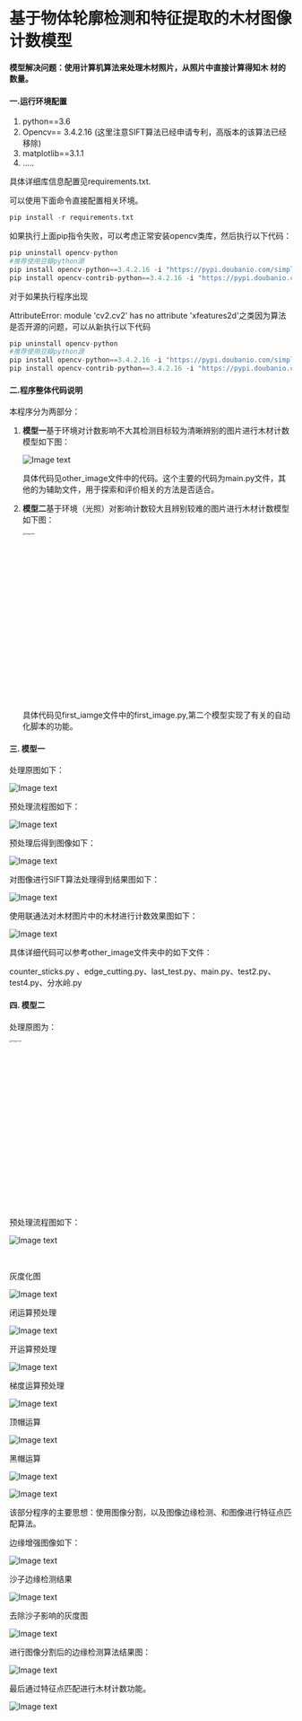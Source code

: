 # 基于物体轮廓检测和特征提取的木材图像计数模型

​	**模型解决问题：使用计算机算法来处理木材照片，从照片中直接计算得知木	材的数量。**

#### 	一.运行环境配置

1. python==3.6
2. Opencv== 3.4.2.16 (这里注意SIFT算法已经申请专利，高版本的该算法已经移除)
3. matplotlib==3.1.1
4. .....

具体详细库信息配置见requirements.txt.

可以使用下面命令直接配置相关环境。

```python
pip install -r requirements.txt
```

如果执行上面pip指令失败，可以考虑正常安装opencv类库，然后执行以下代码：

```python
pip uninstall opencv-python
#推荐使用豆瓣python源
pip install opencv-python==3.4.2.16 -i "https://pypi.doubanio.com/simple/"
pip install opencv-contrib-python==3.4.2.16 -i "https://pypi.doubanio.com/simple/"
```

对于如果执行程序出现

AttributeError: module 'cv2.cv2' has no attribute 'xfeatures2d'之类因为算法是否开源的问题，可以从新执行以下代码

```python
pip uninstall opencv-python
#推荐使用豆瓣python源
pip install opencv-python==3.4.2.16 -i "https://pypi.doubanio.com/simple/"
pip install opencv-contrib-python==3.4.2.16 -i "https://pypi.doubanio.com/simple/"
```

#### 二.程序整体代码说明

本程序分为两部分：

1. **模型一**基于环境对计数影响不大其检测目标较为清晰辨别的图片进行木材计数模型如下图：

   ![Image text](imgs/1.png)

   具体代码见other_image文件中的代码。这个主要的代码为main.py文件，其他的为辅助文件，用于探索和评价相关的方法是否适合。

2. **模型二**基于环境（光照）对影响计数较大且辨别较难的图片进行木材计数模型如下图：

   <img src="first_image/raw_data/1.JPG" alt="Image text" style="zoom:25%;" width="2000px" height="1200px">

   具体代码见first_iamge文件中的first_image.py,第二个模型实现了有关的自动化脚本的功能。

#### 三. 模型一

处理原图如下：

![Image text](imgs/1.png)

预处理流程图如下：

![Image text](imgs/3.png)

预处理后得到图像如下：

![Image text](imgs/4.png)

对图像进行SIFT算法处理得到结果图如下：

![Image text](imgs/5.png)

使用联通法对木材图片中的木材进行计数效果图如下：

![Image text](imgs/6.png)

具体详细代码可以参考other_image文件夹中的如下文件：

counter_sticks.py 、edge_cutting.py、last_test.py、main.py、test2.py、test4.py、分水岭.py

#### 四. 模型二

处理原图为：

<img src="first_image/raw_data/1.JPG" alt="Image text" style="zoom:25%;"  width="2000px" height="1200px"/>

预处理流程图如下：

![Image text](imgs/7.jpg)

​                                     

灰度化图

![Image text](imgs/8.png)

闭运算预处理      

![Image text](imgs/9.png)

开运算预处理

![Image text](imgs/10.png)

梯度运算预处理

![Image text](imgs/11.png)

顶帽运算

![Image text](imgs/12.png)

黑帽运算

![Image text](imgs/13.png)

![Image text](imgs/13.jpg)

该部分程序的主要思想：使用图像分割，以及图像边缘检测、和图像进行特征点匹配算法。

边缘增强图像如下：

![Image text](imgs/14.png)

沙子边缘检测结果  

![Image text](imgs/15.png)

去除沙子影响的灰度图

![Image text](imgs/16.png)

进行图像分割后的边缘检测算法结果图：

![Image text](imgs/17.png)

最后通过特征点匹配进行木材计数功能。

![Image text](imgs/18.png)



